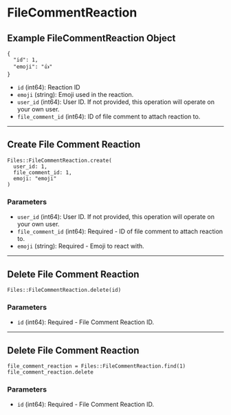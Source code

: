 # FileCommentReaction

## Example FileCommentReaction Object

```
{
  "id": 1,
  "emoji": "👍"
}
```

* `id` (int64): Reaction ID
* `emoji` (string): Emoji used in the reaction.
* `user_id` (int64): User ID. If not provided, this operation will operate on your own user.
* `file_comment_id` (int64): ID of file comment to attach reaction to.


---

## Create File Comment Reaction

```
Files::FileCommentReaction.create(
  user_id: 1, 
  file_comment_id: 1, 
  emoji: "emoji"
)
```

### Parameters

* `user_id` (int64): User ID. If not provided, this operation will operate on your own user.
* `file_comment_id` (int64): Required - ID of file comment to attach reaction to.
* `emoji` (string): Required - Emoji to react with.


---

## Delete File Comment Reaction

```
Files::FileCommentReaction.delete(id)
```

### Parameters

* `id` (int64): Required - File Comment Reaction ID.


---

## Delete File Comment Reaction

```
file_comment_reaction = Files::FileCommentReaction.find(1)
file_comment_reaction.delete
```

### Parameters

* `id` (int64): Required - File Comment Reaction ID.
